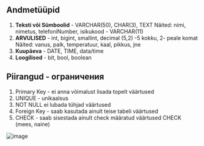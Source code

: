 ## Andmetüüpid
1. **Teksti või Sümboolid** - VARCHAR(50), CHAR(3), TEXT
Näited: nimi, nimetus, telefoniNumber, isikukood - VARCHAR(11)
2. **ARVULISED** - int, bigint, smallint, decimal (5,2) -5 kokku, 2- peale komat
Näited: vanus, palk, temperatuur, kaal, pikkus, jne
3. **Kuupäeva** - DATE, TIME, data/time
4. **Loogilised** - bit, bool, boolean

## Piirangud - ограничения
1. Primary Key - ei anna võimalust lisada topelt väärtused
2. UNIQUE - unikaalsus
3. NOT NULL ei lubada tühjad väärtused
4. Foreign Key - saab kasutada ainult teise tabeli väärtused
5. CHECK - saab sisestada ainult check määratud väärtused CHECK (mees, naine)

![image](https://github.com/user-attachments/assets/c30aa89c-03df-4ec5-af1f-838c152032f5)
